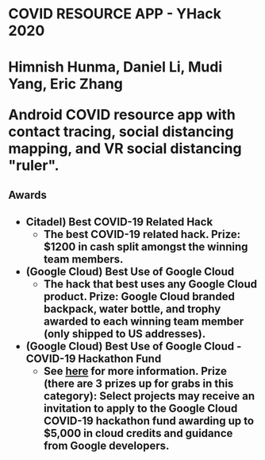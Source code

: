 <h1>COVID RESOURCE APP - YHack 2020<h1>

Himnish Hunma, Daniel Li, Mudi Yang, Eric Zhang

Android COVID resource app with contact tracing, social distancing mapping, and VR social distancing "ruler".


<h2>Awards<h2>
  
- Citadel) Best COVID-19 Related Hack
  - The best COVID-19 related hack. Prize: $1200 in cash split amongst the winning team members.
- (Google Cloud) Best Use of Google Cloud
  - The hack that best uses any Google Cloud product. Prize: Google Cloud branded backpack, water bottle, and trophy awarded to each winning team member (only shipped to US addresses).
- (Google Cloud) Best Use of Google Cloud - COVID-19 Hackathon Fund
  - See [here](http://g.co/learncloud/hackathon-fund) for more information. Prize (there are 3 prizes up for grabs in this category): Select projects may receive an invitation to apply to the Google Cloud COVID-19 hackathon fund awarding up to $5,000 in cloud credits and guidance from Google developers.
